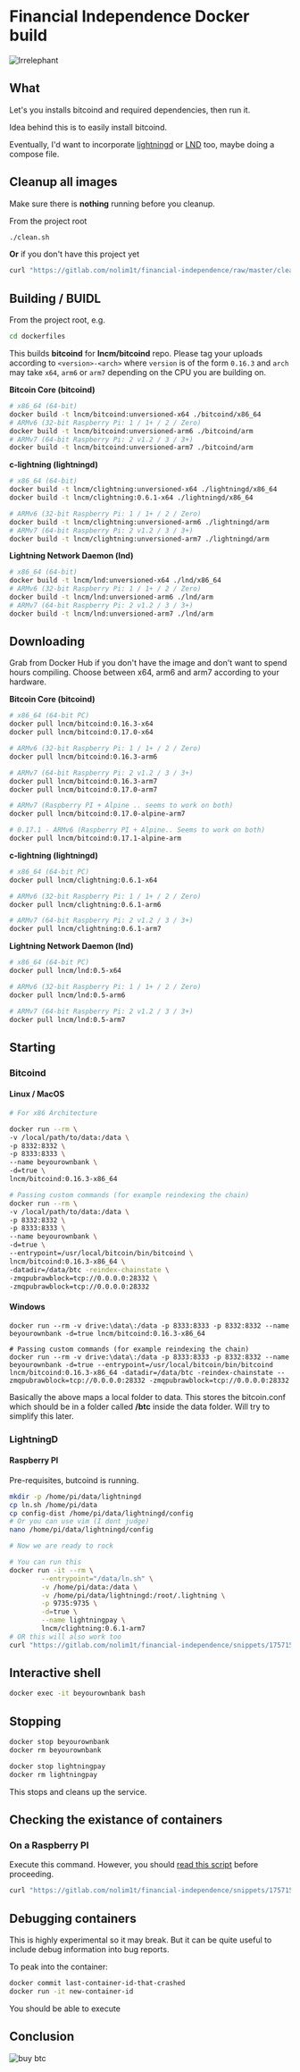 # Financial Independence Docker build

![Irrelephant](https://gitlab.com/nolim1t/financial-independence/raw/master/irrelephant.png)


## What

Let's you installs bitcoind and required dependencies, then run it.

Idea behind this is to easily install bitcoind.

Eventually, I'd want to incorporate [lightningd](https://github.com/ElementsProject/lightning) or [LND](https://github.com/lightningnetwork/lnd) too, maybe doing a compose file.

## Cleanup all images

Make sure there is **nothing** running before you cleanup. 

From the project root

```bash
./clean.sh
```

**Or** if you don't have this project yet

```bash
curl "https://gitlab.com/nolim1t/financial-independence/raw/master/clean.sh" 2>/dev/null | sh
```

## Building / BUIDL

From the project root, e.g.
```bash
cd dockerfiles
```

This builds **bitcoind** for **lncm/bitcoind** repo. Please tag your uploads according to `<version>-<arch>` where `version` is of the form `0.16.3` and `arch` may take `x64`, `arm6` or `arm7` depending on the CPU you are building on.

**Bitcoin Core (bitcoind)**
```bash
# x86_64 (64-bit)
docker build -t lncm/bitcoind:unversioned-x64 ./bitcoind/x86_64
# ARMv6 (32-bit Raspberry Pi: 1 / 1+ / 2 / Zero) 
docker build -t lncm/bitcoind:unversioned-arm6 ./bitcoind/arm
# ARMv7 (64-bit Raspberry Pi: 2 v1.2 / 3 / 3+)
docker build -t lncm/bitcoind:unversioned-arm7 ./bitcoind/arm
```

**c-lightning (lightningd)**
```bash
# x86_64 (64-bit)
docker build -t lncm/clightning:unversioned-x64 ./lightningd/x86_64
docker build -t lncm/clightning:0.6.1-x64 ./lightningd/x86_64

# ARMv6 (32-bit Raspberry Pi: 1 / 1+ / 2 / Zero) 
docker build -t lncm/clightning:unversioned-arm6 ./lightningd/arm
# ARMv7 (64-bit Raspberry Pi: 2 v1.2 / 3 / 3+)
docker build -t lncm/clightning:unversioned-arm7 ./lightningd/arm
```

**Lightning Network Daemon (lnd)**
```bash
# x86_64 (64-bit)
docker build -t lncm/lnd:unversioned-x64 ./lnd/x86_64
# ARMv6 (32-bit Raspberry Pi: 1 / 1+ / 2 / Zero) 
docker build -t lncm/lnd:unversioned-arm6 ./lnd/arm
# ARMv7 (64-bit Raspberry Pi: 2 v1.2 / 3 / 3+)
docker build -t lncm/lnd:unversioned-arm7 ./lnd/arm
```

## Downloading

Grab from Docker Hub if you don't have the image and don't want to spend hours compiling. Choose between x64, arm6 and arm7 according to your hardware.

**Bitcoin Core (bitcoind)**
```bash
# x86_64 (64-bit PC)
docker pull lncm/bitcoind:0.16.3-x64
docker pull lncm/bitcoind:0.17.0-x64

# ARMv6 (32-bit Raspberry Pi: 1 / 1+ / 2 / Zero)
docker pull lncm/bitcoind:0.16.3-arm6

# ARMv7 (64-bit Raspberry Pi: 2 v1.2 / 3 / 3+)
docker pull lncm/bitcoind:0.16.3-arm7
docker pull lncm/bitcoind:0.17.0-arm7

# ARMv7 (Raspberry PI + Alpine .. seems to work on both)
docker pull lncm/bitcoind:0.17.0-alpine-arm7

# 0.17.1 - ARMv6 (Raspberry PI + Alpine.. Seems to work on both)
docker pull lncm/bitcoind:0.17.1-alpine-arm
```

**c-lightning (lightningd)**
```bash
# x86_64 (64-bit PC)
docker pull lncm/clightning:0.6.1-x64

# ARMv6 (32-bit Raspberry Pi: 1 / 1+ / 2 / Zero)
docker pull lncm/clightning:0.6.1-arm6

# ARMv7 (64-bit Raspberry Pi: 2 v1.2 / 3 / 3+)
docker pull lncm/clightning:0.6.1-arm7
```

**Lightning Network Daemon (lnd)**
```bash
# x86_64 (64-bit PC)
docker pull lncm/lnd:0.5-x64

# ARMv6 (32-bit Raspberry Pi: 1 / 1+ / 2 / Zero)
docker pull lncm/lnd:0.5-arm6

# ARMv7 (64-bit Raspberry Pi: 2 v1.2 / 3 / 3+)
docker pull lncm/lnd:0.5-arm7
```

## Starting

### Bitcoind

#### Linux / MacOS
```bash
# For x86 Architecture

docker run --rm \
-v /local/path/to/data:/data \
-p 8332:8332 \
-p 8333:8333 \
--name beyourownbank \
-d=true \
lncm/bitcoind:0.16.3-x86_64

# Passing custom commands (for example reindexing the chain)
docker run --rm \
-v /local/path/to/data:/data \
-p 8332:8332 \
-p 8333:8333 \
--name beyourownbank \
-d=true \
--entrypoint=/usr/local/bitcoin/bin/bitcoind \
lncm/bitcoind:0.16.3-x86_64 \ 
-datadir=/data/btc -reindex-chainstate \
-zmqpubrawblock=tcp://0.0.0.0:28332 \
-zmqpubrawblock=tcp://0.0.0.0:28332
```

#### Windows

 ```
docker run --rm -v drive:\data\:/data -p 8333:8333 -p 8332:8332 --name beyourownbank -d=true lncm/bitcoind:0.16.3-x86_64

# Passing custom commands (for example reindexing the chain)
docker run --rm -v drive:\data\:/data -p 8333:8333 -p 8332:8332 --name beyourownbank -d=true --entrypoint=/usr/local/bitcoin/bin/bitcoind lncm/bitcoind:0.16.3-x86_64 -datadir=/data/btc -reindex-chainstate --zmqpubrawblock=tcp://0.0.0.0:28332 -zmqpubrawblock=tcp://0.0.0.0:28332
```

Basically the above maps a local folder to data. This stores the bitcoin.conf which should be in a folder called **/btc** inside the data folder. Will try to simplify this later.

### LightningD

#### Raspberry PI

Pre-requisites, butcoind is running.

```bash
mkdir -p /home/pi/data/lightningd
cp ln.sh /home/pi/data
cp config-dist /home/pi/data/lightningd/config
# Or you can use vim (I dont judge)
nano /home/pi/data/lightningd/config

# Now we are ready to rock

# You can run this
docker run -it --rm \
        --entrypoint="/data/ln.sh" \
        -v /home/pi/data:/data \
        -v /home/pi/data/lightningd:/root/.lightning \
        -p 9735:9735 \
        -d=true \
        --name lightningpay \
        lncm/clightning:0.6.1-arm7
# OR this will also work too
curl "https://gitlab.com/nolim1t/financial-independence/snippets/1757158/raw" 2>/dev/null | bash
```

## Interactive shell

```bash
docker exec -it beyourownbank bash
```

## Stopping

```bash
docker stop beyourownbank
docker rm beyourownbank

docker stop lightningpay
docker rm lightningpay
```

This stops and cleans up the service.

## Checking the existance of containers

### On a Raspberry PI

Execute this command. However, you should [read this script](https://gitlab.com/nolim1t/financial-independence/snippets/1757158) before proceeding.

```bash
curl "https://gitlab.com/nolim1t/financial-independence/snippets/1757158/raw" 2>/dev/null | bash
```

## Debugging containers

This is highly experimental so it may break. But it can be quite useful to include debug information into bug reports.

To peak into the container:

```bash
docker commit last-container-id-that-crashed
docker run -it new-container-id
```

You should be able to execute

## Conclusion

![buy btc](https://gitlab.com/nolim1t/financial-independence/raw/62573d151635e0170711bd9a7d45bb7e93299e2a/buybtc.png)

